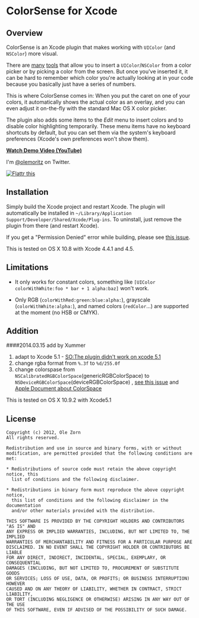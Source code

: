 # ColorSense for Xcode

## Overview

ColorSense is an Xcode plugin that makes working with `UIColor` (and `NSColor`) more visual.

There are [many](http://www.colorchooserapp.com) [tools](http://iconfactory.com/software/xscope) that allow you to insert a `UIColor`/`NSColor` from a color picker or by picking a color from the screen. But once you've inserted it, it can be hard to remember which color you're actually looking at in your code because you basically just have a series of numbers.

This is where ColorSense comes in: When you put the caret on one of your colors, it automatically shows the actual color as an overlay, and you can even adjust it on-the-fly with the standard Mac OS X color picker.

The plugin also adds some items to the _Edit_ menu to insert colors and to disable color highlighting temporarily. These menu items have no keyboard shortcuts by default, but you can set them via the system's keyboard preferences (Xcode's own preferences won't show them).

**[Watch Demo Video (YouTube)](http://www.youtube.com/watch?v=eblRfDQM0Go)**

I'm [@olemoritz](http://twitter.com/olemoritz) on Twitter.

<a href="http://flattr.com/thing/879121/omzColorSense-for-Xcode-on-GitHub" target="_blank">
<img src="http://api.flattr.com/button/flattr-badge-large.png" alt="Flattr this" title="Flattr this" border="0" /></a>

## Installation

Simply build the Xcode project and restart Xcode. The plugin will automatically be installed in `~/Library/Application Support/Developer/Shared/Xcode/Plug-ins`. To uninstall, just remove the plugin from there (and restart Xcode).

If you get a "Permission Denied" error while building, please see [this issue](https://github.com/omz/ColorSense-for-Xcode/issues/1).

This is tested on OS X 10.8 with Xcode 4.4.1 and 4.5.

## Limitations

* It only works for constant colors, something like `[UIColor colorWithWhite:foo * bar + 1 alpha:baz]` won't work.

* Only RGB (`colorWithRed:green:blue:alpha:`), grayscale (`colorWithWhite:alpha:`), and named colors (`redColor`...) are supported at the moment (no HSB or CMYK).

## Addition
####2014.03.15 add by Xummer
1. adapt to Xcode 5.1 - [SO:The plugin didn't work on xcode 5.1](http://stackoverflow.com/questions/22324303/the-plugin-didnt-work-on-xcode-5-1)
2. change rgba format from `%.3f` to `%d/255.0f` 
3. change colorspase from `NSCalibratedRGBColorSpace`(genericRGBColorSpace) to `NSDeviceRGBColorSpace`(deviceRGBColorSpace) , [see this issue](https://github.com/Xummer/ColorDifferenceDemo) and [Apple Document about ColorSpace](https://developer.apple.com/library/mac/documentation/cocoa/conceptual/DrawColor/Concepts/AboutColorSpaces.html#//apple_ref/doc/uid/20000758-BBCHACHA)

This is tested on OS X 10.9.2 with Xcode5.1


## License

    Copyright (c) 2012, Ole Zorn
    All rights reserved.

    Redistribution and use in source and binary forms, with or without
    modification, are permitted provided that the following conditions are met:

    * Redistributions of source code must retain the above copyright notice, this
      list of conditions and the following disclaimer.

    * Redistributions in binary form must reproduce the above copyright notice,
      this list of conditions and the following disclaimer in the documentation
      and/or other materials provided with the distribution.

    THIS SOFTWARE IS PROVIDED BY THE COPYRIGHT HOLDERS AND CONTRIBUTORS "AS IS" AND
    ANY EXPRESS OR IMPLIED WARRANTIES, INCLUDING, BUT NOT LIMITED TO, THE IMPLIED
    WARRANTIES OF MERCHANTABILITY AND FITNESS FOR A PARTICULAR PURPOSE ARE
    DISCLAIMED. IN NO EVENT SHALL THE COPYRIGHT HOLDER OR CONTRIBUTORS BE LIABLE
    FOR ANY DIRECT, INDIRECT, INCIDENTAL, SPECIAL, EXEMPLARY, OR CONSEQUENTIAL
    DAMAGES (INCLUDING, BUT NOT LIMITED TO, PROCUREMENT OF SUBSTITUTE GOODS
    OR SERVICES; LOSS OF USE, DATA, OR PROFITS; OR BUSINESS INTERRUPTION) HOWEVER
    CAUSED AND ON ANY THEORY OF LIABILITY, WHETHER IN CONTRACT, STRICT LIABILITY,
    OR TORT (INCLUDING NEGLIGENCE OR OTHERWISE) ARISING IN ANY WAY OUT OF THE USE
    OF THIS SOFTWARE, EVEN IF ADVISED OF THE POSSIBILITY OF SUCH DAMAGE.